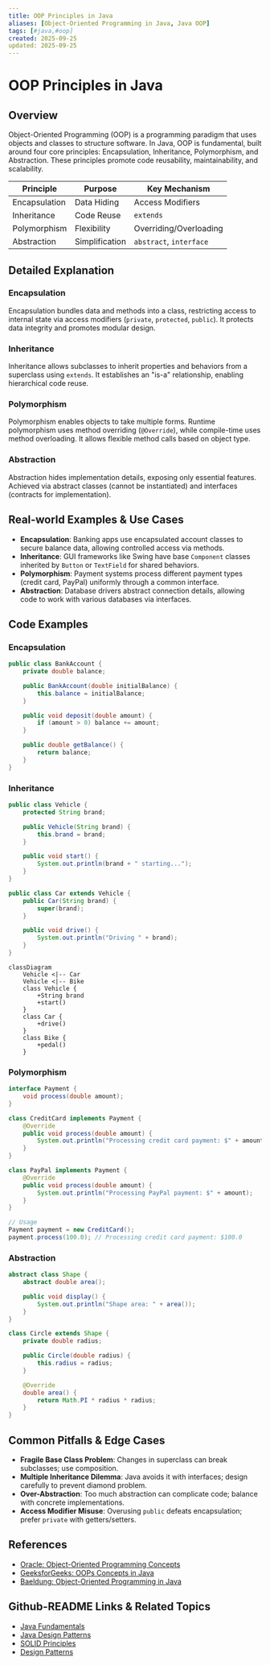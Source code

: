 ```yaml
---
title: OOP Principles in Java
aliases: [Object-Oriented Programming in Java, Java OOP]
tags: [#java,#oop]
created: 2025-09-25
updated: 2025-09-25
---
```


# OOP Principles in Java

## Overview

Object-Oriented Programming (OOP) is a programming paradigm that uses objects and classes to structure software. In Java, OOP is fundamental, built around four core principles: Encapsulation, Inheritance, Polymorphism, and Abstraction. These principles promote code reusability, maintainability, and scalability.

| Principle       | Purpose                  | Key Mechanism          |
|-----------------|--------------------------|------------------------|
| Encapsulation  | Data Hiding             | Access Modifiers      |
| Inheritance    | Code Reuse              | `extends`             |
| Polymorphism   | Flexibility             | Overriding/Overloading |
| Abstraction    | Simplification          | `abstract`, `interface` |

## Detailed Explanation

### Encapsulation

Encapsulation bundles data and methods into a class, restricting access to internal state via access modifiers (`private`, `protected`, `public`). It protects data integrity and promotes modular design.

### Inheritance

Inheritance allows subclasses to inherit properties and behaviors from a superclass using `extends`. It establishes an "is-a" relationship, enabling hierarchical code reuse.

### Polymorphism

Polymorphism enables objects to take multiple forms. Runtime polymorphism uses method overriding (`@Override`), while compile-time uses method overloading. It allows flexible method calls based on object type.

### Abstraction

Abstraction hides implementation details, exposing only essential features. Achieved via abstract classes (cannot be instantiated) and interfaces (contracts for implementation).

## Real-world Examples & Use Cases

- **Encapsulation**: Banking apps use encapsulated account classes to secure balance data, allowing controlled access via methods.
- **Inheritance**: GUI frameworks like Swing have base `Component` classes inherited by `Button` or `TextField` for shared behaviors.
- **Polymorphism**: Payment systems process different payment types (credit card, PayPal) uniformly through a common interface.
- **Abstraction**: Database drivers abstract connection details, allowing code to work with various databases via interfaces.

## Code Examples

### Encapsulation

```java
public class BankAccount {
    private double balance;

    public BankAccount(double initialBalance) {
        this.balance = initialBalance;
    }

    public void deposit(double amount) {
        if (amount > 0) balance += amount;
    }

    public double getBalance() {
        return balance;
    }
}
```

### Inheritance

```java
public class Vehicle {
    protected String brand;

    public Vehicle(String brand) {
        this.brand = brand;
    }

    public void start() {
        System.out.println(brand + " starting...");
    }
}

public class Car extends Vehicle {
    public Car(String brand) {
        super(brand);
    }

    public void drive() {
        System.out.println("Driving " + brand);
    }
}
```

```mermaid
classDiagram
    Vehicle <|-- Car
    Vehicle <|-- Bike
    class Vehicle {
        +String brand
        +start()
    }
    class Car {
        +drive()
    }
    class Bike {
        +pedal()
    }
```

### Polymorphism

```java
interface Payment {
    void process(double amount);
}

class CreditCard implements Payment {
    @Override
    public void process(double amount) {
        System.out.println("Processing credit card payment: $" + amount);
    }
}

class PayPal implements Payment {
    @Override
    public void process(double amount) {
        System.out.println("Processing PayPal payment: $" + amount);
    }
}

// Usage
Payment payment = new CreditCard();
payment.process(100.0); // Processing credit card payment: $100.0
```

### Abstraction

```java
abstract class Shape {
    abstract double area();

    public void display() {
        System.out.println("Shape area: " + area());
    }
}

class Circle extends Shape {
    private double radius;

    public Circle(double radius) {
        this.radius = radius;
    }

    @Override
    double area() {
        return Math.PI * radius * radius;
    }
}
```

## Common Pitfalls & Edge Cases

- **Fragile Base Class Problem**: Changes in superclass can break subclasses; use composition.
- **Multiple Inheritance Dilemma**: Java avoids it with interfaces; design carefully to prevent diamond problem.
- **Over-Abstraction**: Too much abstraction can complicate code; balance with concrete implementations.
- **Access Modifier Misuse**: Overusing `public` defeats encapsulation; prefer `private` with getters/setters.

## References

- [Oracle: Object-Oriented Programming Concepts](https://docs.oracle.com/javase/tutorial/java/concepts/)
- [GeeksforGeeks: OOPs Concepts in Java](https://www.geeksforgeeks.org/object-oriented-programming-oops-concept-in-java/)
- [Baeldung: Object-Oriented Programming in Java](https://www.baeldung.com/java-oop)

## Github-README Links & Related Topics

- [Java Fundamentals](../java/)
- [Java Design Patterns](../java-design-patterns/)
- [SOLID Principles](../solid-principles/)
- [Design Patterns](../design-patterns/)